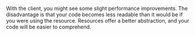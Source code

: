 With the client, you might see some slight performance improvements. The disadvantage is that your code becomes less readable than it would be if you were using the resource. Resources offer a better abstraction, and your code will be easier to comprehend. 